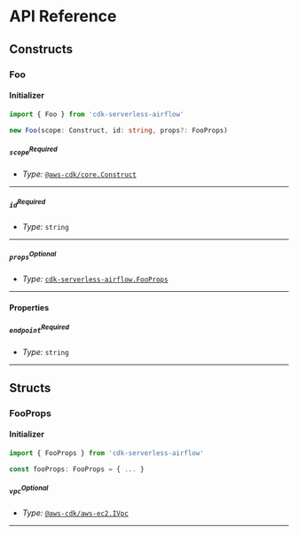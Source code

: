 # API Reference <a name="API Reference"></a>

## Constructs <a name="Constructs"></a>

### Foo <a name="cdk-serverless-airflow.Foo"></a>

#### Initializer <a name="cdk-serverless-airflow.Foo.Initializer"></a>

```typescript
import { Foo } from 'cdk-serverless-airflow'

new Foo(scope: Construct, id: string, props?: FooProps)
```

##### `scope`<sup>Required</sup> <a name="cdk-serverless-airflow.Foo.parameter.scope"></a>

- *Type:* [`@aws-cdk/core.Construct`](#@aws-cdk/core.Construct)

---

##### `id`<sup>Required</sup> <a name="cdk-serverless-airflow.Foo.parameter.id"></a>

- *Type:* `string`

---

##### `props`<sup>Optional</sup> <a name="cdk-serverless-airflow.Foo.parameter.props"></a>

- *Type:* [`cdk-serverless-airflow.FooProps`](#cdk-serverless-airflow.FooProps)

---



#### Properties <a name="Properties"></a>

##### `endpoint`<sup>Required</sup> <a name="cdk-serverless-airflow.Foo.property.endpoint"></a>

- *Type:* `string`

---


## Structs <a name="Structs"></a>

### FooProps <a name="cdk-serverless-airflow.FooProps"></a>

#### Initializer <a name="[object Object].Initializer"></a>

```typescript
import { FooProps } from 'cdk-serverless-airflow'

const fooProps: FooProps = { ... }
```

##### `vpc`<sup>Optional</sup> <a name="cdk-serverless-airflow.FooProps.property.vpc"></a>

- *Type:* [`@aws-cdk/aws-ec2.IVpc`](#@aws-cdk/aws-ec2.IVpc)

---



